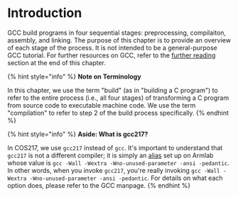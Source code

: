 # Introduction

GCC build programs in four sequential stages: preprocessing, compilaiton, assembly, and linking. The purpose of this chapter is to provide an overview of each stage of the process. It is not intended to be a general-purpose GCC tutorial. For further resources on GCC, refer to the [further reading](../copy-of-gnu-compiler-collection-gcc/further-reading.md) section at the end of this chapter.&#x20;

{% hint style="info" %}
**Note on Terminology**

In this chapter, we use the term "build" (as in "building a C program") to refer to the entire process (i.e., all four stages) of transforming a C program from source code to executable machine code. We use the term "compilation" to refer to step 2 of the build process specifically.&#x20;
{% endhint %}

{% hint style="info" %}
**Aside: What is gcc217?**

In COS217, we use `gcc217` instead of `gcc`. It's important to understand that `gcc217` is not a different compiler; it is simply an [alias](../the-linux-command-line/useful-command-line-features/aliases.md) set up on Armlab whose value is `gcc -Wall -Wextra -Wno-unused-parameter -ansi -pedantic`. In other words, when you invoke `gcc217`, you're really invoking `gcc -Wall -Wextra -Wno-unused-parameter -ansi -pedantic`. For details on what each option does, please refer to the GCC manpage.
{% endhint %}
